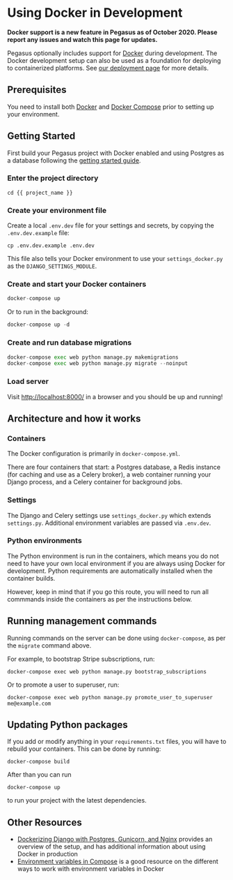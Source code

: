 # Using Docker in Development

**Docker support is a new feature in Pegasus as of October 2020.
Please report any issues and watch this page for updates.**

Pegasus optionally includes support for [Docker](https://www.docker.com/) during development.
The Docker development setup can also be used as a foundation for deploying to containerized platforms.
See [our deployment page](/deployment/) for more details.

## Prerequisites

You need to install both [Docker](https://www.docker.com/get-started) and 
[Docker Compose](https://docs.docker.com/compose/install/) prior to setting up your environment.

## Getting Started

First build your Pegasus project with Docker enabled and using Postgres as a database
following the [getting started guide](/getting-started/).

### Enter the project directory

```
cd {{ project_name }}
```

### Create your environment file

Create a local `.env.dev` file for your settings and secrets, by copying the `.env.dev.example` file:

```
cp .env.dev.example .env.dev
```

This file also tells your Docker environment to use your `settings_docker.py` as the `DJANGO_SETTINGS_MODULE`.

### Create and start your Docker containers

```python
docker-compose up
```

Or to run in the background:
 
```python
docker-compose up -d
```

### Create and run database migrations

```python
docker-compose exec web python manage.py makemigrations
docker-compose exec web python manage.py migrate --noinput
```

### Load server

Visit [http://localhost:8000/](http://localhost:8000/) in a browser and you
should be up and running!


## Architecture and how it works

### Containers 

The Docker configuration is primarily in `docker-compose.yml`.

There are four containers that start: a Postgres database, a Redis instance (for caching and use as a Celery broker),
a web container running your Django process, and a Celery container for background jobs.

### Settings

The Django and Celery settings use `settings_docker.py` which extends `settings.py`.
Additional environment variables are passed via `.env.dev`.

### Python environments

The Python environment is run in the containers, which means you do not need to have your
own local environment if you are always using Docker for development.
Python requirements are automatically installed when the container builds.

However, keep in mind that if you go this route, you will need to run all commmands inside the containers
as per the instructions below. 

## Running management commands

Running commands on the server can be done using `docker-compose`, as per the `migrate` command above.

For example, to bootstrap Stripe subscriptions, run:

```
docker-compose exec web python manage.py bootstrap_subscriptions
```

Or to promote a user to superuser, run: 
```
docker-compose exec web python manage.py promote_user_to_superuser me@example.com
```

## Updating Python packages

If you add or modify anything in your `requirements.txt` files, you will have to rebuild
your containers. This can be done by running:

```
docker-compose build
``` 

After than you can run

```
docker-compose up
``` 

to run your project with the latest dependencies.

## Other Resources

- [Dockerizing Django with Postgres, Gunicorn, and Nginx](https://testdriven.io/blog/dockerizing-django-with-postgres-gunicorn-and-nginx/)
  provides an overview of the setup, and has additional information about using Docker in production
- [Environment variables in Compose](https://docs.docker.com/compose/environment-variables/) is a good resource
  on the different ways to work with environment variables in Docker
